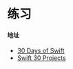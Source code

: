 # 练习

#### 地址
* [30 Days of Swift](https://github.com/allenwong/30DaysofSwift)
* [Swift 30 Projects](https://github.com/soapyigu/Swift-30-Projects)
